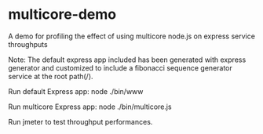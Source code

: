 # multicore-demo
A demo for profiling the effect of using multicore node.js on express service throughputs

Note: The default express app included has been generated with express generator and
customized to include a fibonacci sequence generator service at the root path(/).


Run default Express app:
node ./bin/www

Run multicore Express app:
node ./bin/multicore.js

Run jmeter to test throughput performances.
